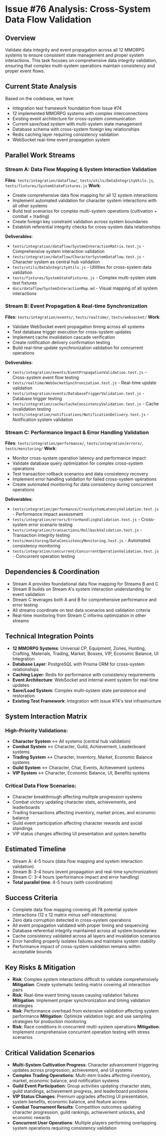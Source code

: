 # Issue #76 Analysis: Cross-System Data Flow Validation

## Overview
Validate data integrity and event propagation across all 12 MMORPG systems to ensure consistent state management and proper system interactions. This task focuses on comprehensive data integrity validation, ensuring that complex multi-system operations maintain consistency and proper event flows.

## Current State Analysis
Based on the codebase, we have:
- Integration test framework foundation from Issue #74
- 12 implemented MMORPG systems with complex interconnections
- Existing event architecture for cross-system communication
- Current save/load system with multi-system state management
- Database schema with cross-system foreign key relationships
- Redis caching layer requiring consistency validation
- WebSocket real-time event propagation system

## Parallel Work Streams

### Stream A: Data Flow Mapping & System Interaction Validation
**Files**: `tests/integration/dataflow/`, `tests/utils/DataIntegrityUtils.js`, `tests/fixtures/SystemStateFixtures.js`
**Work**:
- Create comprehensive data flow mapping for all 12 system interactions
- Implement automated validation for character system interactions with all other systems
- Build test scenarios for complex multi-system operations (cultivation + combat + trading)
- Create foreign key constraint validation across system boundaries
- Establish referential integrity checks for cross-system data relationships

**Deliverables**:
- `tests/integration/dataflow/SystemInteractionMatrix.test.js` - Comprehensive system interaction validation
- `tests/integration/dataflow/CharacterSystemDataFlow.test.js` - Character system as central hub validation
- `tests/utils/DataIntegrityUtils.js` - Utilities for cross-system data validation
- `tests/fixtures/SystemStateFixtures.js` - Complex multi-system state test fixtures
- `docs/dataflow/SystemInteractionMap.md` - Visual mapping of all system interactions

### Stream B: Event Propagation & Real-time Synchronization
**Files**: `tests/integration/events/`, `tests/realtime/`, `tests/websocket/`
**Work**:
- Validate WebSocket event propagation timing across all systems
- Test database trigger execution for cross-system updates
- Implement cache invalidation cascade verification
- Create notification delivery confirmation testing
- Build real-time update synchronization validation for concurrent operations

**Deliverables**:
- `tests/integration/events/EventPropagationValidation.test.js` - Cross-system event flow testing
- `tests/realtime/WebSocketSynchronization.test.js` - Real-time update validation
- `tests/integration/events/DatabaseTriggerValidation.test.js` - Database trigger testing
- `tests/integration/cache/CacheConsistencyValidation.test.js` - Cache invalidation testing
- `tests/integration/notifications/NotificationDelivery.test.js` - Notification system validation

### Stream C: Performance Impact & Error Handling Validation
**Files**: `tests/integration/performance/`, `tests/integration/errors/`, `tests/monitoring/`
**Work**:
- Monitor cross-system operation latency and performance impact
- Validate database query optimization for complex cross-system operations
- Test transaction rollback scenarios and data consistency recovery
- Implement error handling validation for failed cross-system operations
- Create automated monitoring for data consistency during concurrent operations

**Deliverables**:
- `tests/integration/performance/CrossSystemLatencyValidation.test.js` - Performance impact assessment
- `tests/integration/errors/ErrorHandlingValidation.test.js` - Cross-system error scenario testing
- `tests/integration/transactions/RollbackValidation.test.js` - Transaction integrity testing
- `tests/monitoring/DataConsistencyMonitoring.test.js` - Automated consistency monitoring
- `tests/integration/concurrent/ConcurrentOperationValidation.test.js` - Concurrent operation testing

## Dependencies & Coordination
- Stream A provides foundational data flow mapping for Streams B and C
- Stream B builds on Stream A's system interaction understanding for event validation
- Stream C leverages both A and B for comprehensive performance and error testing
- All streams coordinate on test data scenarios and validation criteria
- Real-time monitoring from Stream C informs optimization in other streams

## Technical Integration Points
- **12 MMORPG Systems**: Universal CP, Equipment, Zones, Hunting, Crafting, Materials, Trading, Market, Bosses, VIP, Economic Balance, UI Integration
- **Database Layer**: PostgreSQL with Prisma ORM for cross-system relationships
- **Caching Layer**: Redis for performance with consistency requirements
- **Event Architecture**: WebSocket and internal event system for real-time updates
- **Save/Load System**: Complex multi-system state persistence and restoration
- **Existing Test Framework**: Integration with Issue #74's test infrastructure

## System Interaction Matrix
### High-Priority Validations:
- **Character System** ↔ All systems (central hub validation)
- **Combat System** ↔ Character, Guild, Achievement, Leaderboard systems
- **Trading System** ↔ Character, Inventory, Market, Economic Balance systems
- **Guild System** ↔ Character, Chat, Events, Achievement systems
- **VIP System** ↔ Character, Economic Balance, UI, Benefits systems

### Critical Data Flow Scenarios:
- Character breakthrough affecting multiple progression systems
- Combat victory updating character stats, achievements, and leaderboards
- Trading transactions affecting inventory, market prices, and economic balance
- Guild event participation affecting character rewards and social standings
- VIP status changes affecting UI presentation and system benefits

## Estimated Timeline
- Stream A: 4-5 hours (data flow mapping and system interaction validation)
- Stream B: 3-4 hours (event propagation and real-time synchronization)
- Stream C: 3-4 hours (performance impact and error handling)
- **Total parallel time**: 4-5 hours (with coordination)

## Success Criteria
- Complete data flow mapping covering all 78 potential system interactions (12 x 12 matrix minus self-interactions)
- Zero data corruption detected in cross-system operations
- All event propagation validated with proper timing and sequencing
- Database referential integrity maintained across all system boundaries
- Cache consistency validated across all layers and invalidation scenarios
- Error handling properly isolates failures and maintains system stability
- Performance impact of cross-system validation remains within acceptable bounds

## Key Risks & Mitigation
- **Risk**: Complex system interactions difficult to validate comprehensively
  **Mitigation**: Create systematic testing matrix covering all interaction pairs
- **Risk**: Real-time event timing issues causing validation failures
  **Mitigation**: Implement proper synchronization and timing validation strategies
- **Risk**: Performance overhead from extensive validation affecting system performance
  **Mitigation**: Optimize validation logic and use sampling strategies for production monitoring
- **Risk**: Race conditions in concurrent multi-system operations
  **Mitigation**: Implement comprehensive concurrent operation testing with stress scenarios

## Critical Validation Scenarios
- **Multi-System Cultivation Progress**: Character advancement triggering updates across progression, achievement, and UI systems
- **Complex Trading Operations**: Multi-item trades affecting inventory, market, economic balance, and notification systems
- **Guild Event Participation**: Group activities updating character stats, guild standings, achievement progress, and leaderboard positions
- **VIP Status Changes**: Premium upgrades affecting UI presentation, system benefits, economic balance, and feature access
- **Combat Tournament Results**: Competition outcomes updating character progression, guild rankings, achievement unlocks, and economic rewards
- **Concurrent User Operations**: Multiple players performing overlapping system operations requiring consistency validation